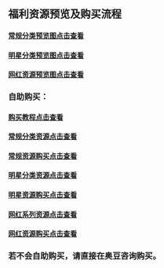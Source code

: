 ## 福利资源预览及购买流程

#### [常规分类预览图点击查看](http://t.cn/RrKDH2w)
#### [明星分类预览图点击查看](http://t.cn/Rr9L5gp)
#### [网红资源预览图点击查看](http://t.cn/Rr9iLYN)

### 自助购买：
#### [购买教程点击查看](http://t.cn/Rr9TkSX)
#### [常规分类资源点击查看](https://pan.baidu.com/s/1csVBGDcM6KWLFZobRlGHmg)
#### [常规资源购买点击查看](http://www.junfaka.com/cay/798FEE2F87A601C6)

#### [明星分类资源点击查看](https://pan.baidu.com/s/1KNqQYV-bRUQASvylI7Awig)
#### [明星资源购买点击查看](http://www.junfaka.com/cay/12BF376DF09DC570)

#### [网红系列资源点击查看](https://pan.baidu.com/s/1u8HjfxkUPQh0NYINV0lMHA)
#### [网红资源购买点击查看](http://www.junfaka.com/cay/DF55F6FC4A692FD3)

### 若不会自助购买，请直接在奥豆咨询购买。
